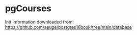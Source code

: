 # pgCourses

Init information downloaded from: https://github.com/aeuge/postgres16book/tree/main/database
